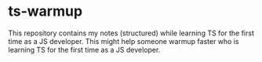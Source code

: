# ts-warmup
This repository contains my notes (structured) while learning TS for the first time as a JS developer. This might help someone warmup faster who is learning TS for the first time as a JS developer.
